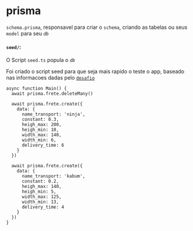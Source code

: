 # prisma

`schema.prisma`, responsavel para criar o `schema`, criando as tabelas ou seus `model` para seu *`db`*

#### `seed/`:

O Script `seed.ts` popula  o *`db`*

Foi criado o script seed para que seja mais rapido o teste o app, baseado nas informacoes dadas pelo [`desafio`](../README-KABUM.md#opções-de-frete)

```Ts
async function Main() {
  await prisma.frete.deleteMany()

  await prisma.frete.create({
    data: {
      name_transport: 'ninja',
      constant: 0.3,
      heigh_max: 200,
      heigh_min: 10,
      width_max: 140,
      width_min: 6,
      delivery_time: 6
    }
  })

  await prisma.frete.create({
    data: {
      name_transport: 'kabum',
      constant: 0.2,
      heigh_max: 140,
      heigh_min: 5,
      width_max: 125,
      width_min: 13,
      delivery_time: 4
    }
  })
}

```